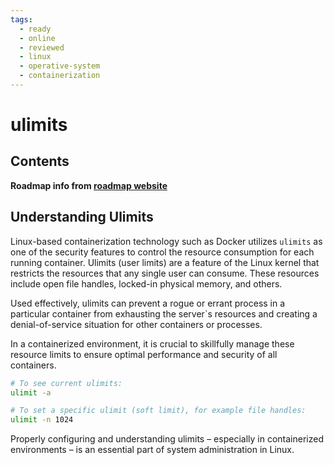 ```yaml
---
tags:
  - ready
  - online
  - reviewed
  - linux
  - operative-system
  - containerization
---
```


# ulimits

## Contents

__Roadmap info from [roadmap website](https://roadmap.sh/linux/containerization/ulimits)__

## Understanding Ulimits

Linux-based containerization technology such as Docker utilizes `ulimits` as one of the security features to control the resource consumption for each running container. Ulimits (user limits) are a feature of the Linux kernel that restricts the resources that any single user can consume. These resources include open file handles, locked-in physical memory, and others.

Used effectively, ulimits can prevent a rogue or errant process in a particular container from exhausting the server`s resources and creating a denial-of-service situation for other containers or processes.

In a containerized environment, it is crucial to skillfully manage these resource limits to ensure optimal performance and security of all containers.


```bash
# To see current ulimits:
ulimit -a

# To set a specific ulimit (soft limit), for example file handles:
ulimit -n 1024

```

Properly configuring and understanding ulimits – especially in containerized environments – is an essential part of system administration in Linux.
